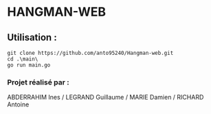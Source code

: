# HANGMAN-WEB

## Utilisation : 
    
    git clone https://github.com/anto95240/Hangman-web.git 
    cd .\main\
    go run main.go
    
### Projet réalisé par : 

ABDERRAHIM Ines / LEGRAND Guillaume / MARIE Damien / RICHARD Antoine


    